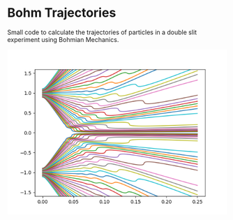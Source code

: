 # Bohm Trajectories

Small code to calculate the trajectories of particles in a double slit experiment using Bohmian Mechanics.

![double_slit](/Double_Slit.png)